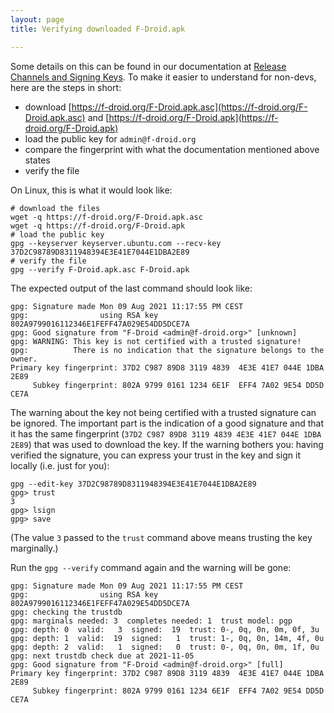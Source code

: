 ```yaml
---
layout: page
title: Verifying downloaded F-Droid.apk

---
```


Some details on this can be found in our documentation at [Release Channels and Signing Keys](../Release_Channels_and_Signing_Keys). To make it easier to understand for non-devs, here are the steps in short:

* download [https://f-droid.org/F-Droid.apk.asc](https://f-droid.org/F-Droid.apk.asc) and [https://f-droid.org/F-Droid.apk](https://f-droid.org/F-Droid.apk)
* load the public key for `admin@f-droid.org`
* compare the fingerprint with what the documentation mentioned above states
* verify the file

On Linux, this is what it would look like:

```
# download the files
wget -q https://f-droid.org/F-Droid.apk.asc
wget -q https://f-droid.org/F-Droid.apk
# load the public key
gpg --keyserver keyserver.ubuntu.com --recv-key 37D2C98789D8311948394E3E41E7044E1DBA2E89
# verify the file
gpg --verify F-Droid.apk.asc F-Droid.apk
```

The expected output of the last command should look like:

```
gpg: Signature made Mon 09 Aug 2021 11:17:55 PM CEST
gpg:                using RSA key 802A9799016112346E1FEFF47A029E54DD5DCE7A
gpg: Good signature from "F-Droid <admin@f-droid.org>" [unknown]
gpg: WARNING: This key is not certified with a trusted signature!
gpg:          There is no indication that the signature belongs to the owner.
Primary key fingerprint: 37D2 C987 89D8 3119 4839  4E3E 41E7 044E 1DBA 2E89
     Subkey fingerprint: 802A 9799 0161 1234 6E1F  EFF4 7A02 9E54 DD5D CE7A
```

The warning about the key not being certified with a trusted signature can be ignored. The important part is the indication of a good signature and that it has the same fingerprint (`37D2 C987 89D8 3119 4839 4E3E 41E7 044E 1DBA 2E89`) that was used to download the key. If the warning bothers you: having verified the signature, you can express your trust in the key and sign it locally (i.e. just for you):

```
gpg --edit-key 37D2C98789D8311948394E3E41E7044E1DBA2E89
gpg> trust
3
gpg> lsign
gpg> save
```

(The value `3` passed to the `trust` command above means trusting the key marginally.)

Run the `gpg --verify` command again and the warning will be gone:

```
gpg: Signature made Mon 09 Aug 2021 11:17:55 PM CEST
gpg:                using RSA key 802A9799016112346E1FEFF47A029E54DD5DCE7A
gpg: checking the trustdb
gpg: marginals needed: 3  completes needed: 1  trust model: pgp
gpg: depth: 0  valid:   3  signed:  19  trust: 0-, 0q, 0n, 0m, 0f, 3u
gpg: depth: 1  valid:  19  signed:   1  trust: 1-, 0q, 0n, 14m, 4f, 0u
gpg: depth: 2  valid:   1  signed:   0  trust: 0-, 0q, 0n, 0m, 1f, 0u
gpg: next trustdb check due at 2021-11-05
gpg: Good signature from "F-Droid <admin@f-droid.org>" [full]
Primary key fingerprint: 37D2 C987 89D8 3119 4839  4E3E 41E7 044E 1DBA 2E89
     Subkey fingerprint: 802A 9799 0161 1234 6E1F  EFF4 7A02 9E54 DD5D CE7A
```

